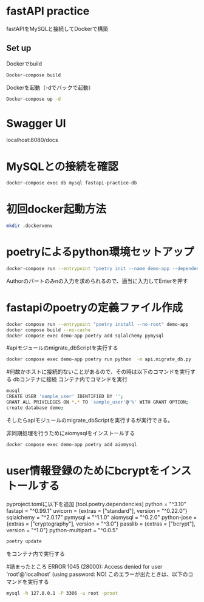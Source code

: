 # fastAPI practice
fastAPIをMySQLと接続してDockerで構築

## Set up
Dockerでbuild
```bash
Docker-compose build
```
Dockerを起動（-dでバックで起動）
```bash
Docker-compose up -d
```

# Swagger UI
localhost:8080/docs

# MySQLとの接続を確認
```bash
docker-compose exec db mysql fastapi-practice-db
```

# 初回docker起動方法
```bash
mkdir .dockervenv
```

# poetryによるpython環境セットアップ
```bash
docker-compose run --entrypoint "poetry init --name demo-app --dependency fastapi --dependency uvicorn[standard]" demo-app
```

Authorのパートのみnの入力を求められるので、適当に入力してEnterを押す
# fastapiのpoetryの定義ファイル作成
```bash
docker compose run --entrypoint "poetry install --no-root" demo-app
docker compose build --no-cache
docker compose exec demo-app poetry add sqlalchemy pymysql
```
#apiモジュールのmigrate_dbScriptを実行する
```bash
docker compose exec demo-app poetry run python  -m api.migrate_db.py
```
#何故かホストに接続的ないことがあるので、その時は以下のコマンドを実行する
dbコンテナに接続
コンテナ内でコマンドを実行
```bash
musql
CREATE USER 'sample_user' IDENTIFIED BY '';
GRANT ALL PRIVILEGES ON *.* TO 'sample_user'@'%' WITH GRANT OPTION;
create database demo;
```
そしたらapiモジュールのmigrate_dbScriptを実行するが実行できる。

非同期処理を行うためにaiomysqlをインストールする
```bash
docker compose exec demo-app poetry add aiomysql
```

# user情報登録のためにbcryptをインストールする
pyproject.tomlに以下を追加
[tool.poetry.dependencies]
python = "^3.10"
fastapi = "^0.99.1"
uvicorn = {extras = ["standard"], version = "^0.22.0"}
sqlalchemy = "^2.0.17"
pymysql = "^1.1.0"
aiomysql = "^0.2.0"
python-jose = {extras = ["cryptography"], version = "^3.0"}
passlib = {extras = ["bcrypt"], version = "^1.0"}
python-multipart = "^0.0.5"
```bash
poetry update
```
をコンテナ内で実行する

#詰まったところ
ERROR 1045 (28000): Access denied for user 'root'@'localhost' (using password: NO)
このエラーが出たときは、以下のコマンドを実行する
```bash
mysql -h 127.0.0.1 -P 3306 -u root -proot
```